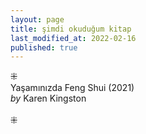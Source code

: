 ```yaml
---
layout: page
title: şimdi okuduğum kitap
last_modified_at: 2022-02-16
published: true
---
```

⁜  
Yaşamınızda Feng Shui (2021)  
<i>by</i> Karen Kingston  
<br />
⁜  
  
